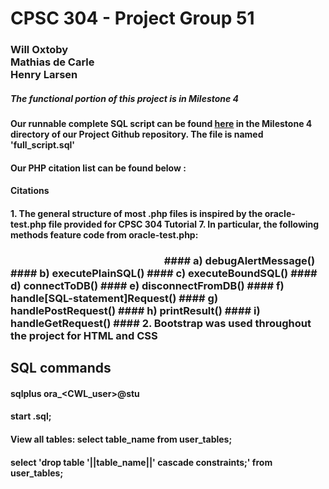 <h1>CPSC 304 - Project Group 51</h1>
<h3>Will Oxtoby </br>
Mathias de Carle </br>
Henry Larsen </br>
</h3>

##### The functional portion of this project is in Milestone 4

#### Our runnable complete SQL script can be found [here](https://github.students.cs.ubc.ca/CPSC304-2022W-T1/project_h3z2b_k4k3b_k7j3b/blob/main/Milestone%204/full_script.sql) in the Milestone 4 directory of our Project Github repository. The file is named 'full_script.sql'
  
#### Our PHP citation list can be found below :

#### Citations
#### 1. The general structure of most .php files is inspired by the oracle-test.php file provided for CPSC 304 Tutorial 7. In particular, the following methods feature code from oracle-test.php:
<h3 style="text-indent: 15em;">
####        a) debugAlertMessage()
####        b) executePlainSQL()
####        c) executeBoundSQL()
####        d) connectToDB()
####        e) disconnectFromDB()
####        f) handle[SQL-statement]Request()
####        g) handlePostRequest()
####        h) printResult()
####        i) handleGetRequest()
#### 2. Bootstrap was used throughout the project for HTML and CSS

## SQL commands
#### sqlplus ora_<CWL_user>@stu
#### start <filename>.sql;
#### View all tables: select table_name from user_tables;
#### select 'drop table '||table_name||' cascade constraints;' from user_tables;
